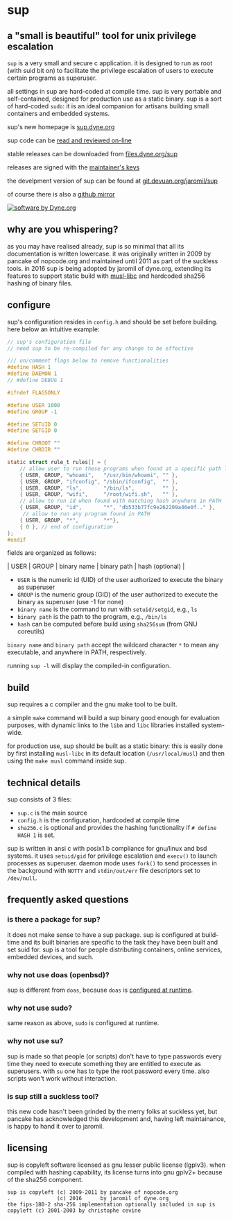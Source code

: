 # sup

## a "small is beautiful" tool for unix privilege escalation

`sup` is a very small and secure c application. it is designed to run as
root (with suid bit on) to facilitate the privilege escalation of users
to execute certain programs as superuser.

all settings in sup are hard-coded at compile time. sup is very
portable and self-contained, designed for production use as a static
binary. sup is a sort of hard-coded `sudo`: it is an ideal companion
for artisans building small containers and embedded systems.

sup's new homepage is [sup.dyne.org](https://sup.dyne.org)

sup code can be [read and reviewed on-line](https://sup.dyne.org/sup.html)

stable releases can be downloaded from [files.dyne.org/sup](https://files.dyne.org/sup)

releases are signed with the [maintainer's keys](https://keybase.io/jaromil)

the develpment version of sup can be found at [git.devuan.org/jaromil/sup](https://git.devuan.org/jaromil/sup)

of course there is also a [github mirror](https://github.com/dyne/sup)

[![software by Dyne.org](https://www.dyne.org/wp-content/uploads/2015/12/software_by_dyne.png)](http://www.dyne.org)

[origin]: https://git.devuan.org/jaromil/sup
[m1]: https://github.com/dyne/sup

## why are you whispering?

as you may have realised already, sup is so minimal that all its
documentation is written lowercase. it was originally written in 2009 by
pancake of nopcode.org and maintained until 2011 as part of the suckless
tools. in 2016 sup is being adopted by jaromil of dyne.org, extending
its features to support static build with [musl-libc]() and hardcoded
sha256 hashing of binary files.

[musl-libc]: http://www.musl-libc.org/

## configure

sup's configuration resides in `config.h` and should be set before
building. here below an intuitive example:

```c
// sup's configuration file
// need sup to be re-compiled for any change to be effective

/// un/comment flags below to remove functionalities
#define HASH 1
#define DAEMON 1
// #define DEBUG 1

#ifndef FLAGSONLY

#define USER 1000
#define GROUP -1

#define SETUID 0
#define SETGID 0

#define CHROOT ""
#define CHRDIR ""

static struct rule_t rules[] = {
    // allow user to run these programs when found at a specific path location
    { USER, GROUP, "whoami",   "/usr/bin/whoami", "" },
    { USER, GROUP, "ifconfig", "/sbin/ifconfig",  "" },
    { USER, GROUP, "ls",       "/bin/ls",         "" },
    { USER, GROUP, "wifi",     "/root/wifi.sh",   "" },
    // allow to run id when found with matching hash anywhere in PATH
    { USER, GROUP, "id",       "*", "db533b77fc9e262209a46e0f.." },
     // allow to run any program found in PATH
    { USER, GROUP, "*",        "*"},
    { 0 }, // end of configuration
};
#endif
```

fields are organized as follows:

| USER | GROUP | binary name | binary path | hash (optional) |

- `USER` is the numeric id (UID) of the user authorized to execute the
  binary as superuser
- `GROUP` is the numeric group (GID) of the user authorized to execute
  the binary as superuser (use -1 for none)
- `binary name` is the command to run with `setuid/setgid`, e.g., `ls`
- `binary path` is the path to the program, e.g., `/bin/ls`
- `hash` can be computed before build using `sha256sum` (from GNU coreutils)

`binary name` and `binary path` accept the wildcard character `*` to
mean any executable, and anywhere in PATH, respectively.

running `sup -l` will display the compiled-in configuration.

## build

sup requires a c compiler and the gnu make tool to be built.

a simple `make` command will build a sup binary good enough for
evaluation purposes, with dynamic links to the `libm` and `libc`
libraries installed system-wide.

for production use, sup should be built as a static binary: this is
easily done by first installing `musl-libc` in its default location
(`/usr/local/musl`) and then using the `make musl` command inside sup.

## technical details

sup consists of 3 files:

- `sup.c` is the main source
- `config.h` is the configuration, hardcoded at compile time
- `sha256.c` is optional and provides the hashing functionality if
  `# define HASH 1` is set.

sup is written in ansi c with posix1.b compliance for gnu/linux and
bsd systems. it uses `setuid/gid` for privilege escalation and
`execv()` to launch processes as superuser. daemon mode uses `fork()`
to send processes in the background with `NOTTY` and `stdin/out/err`
file descriptors set to `/dev/null`.

## frequently asked questions

### is there a package for sup?

it does not make sense to have a sup package. sup is configured at
build-time and its built binaries are specific to the task they have
been built and set suid for. sup is a tool for people distributing
containers, online services, embedded devices, and such.

### why not use doas (openbsd)?

sup is different from `doas`, because `doas` is
[configured at runtime][doas].

[doas]: http://www.openbsd.org/cgi-bin/man.cgi/OpenBSD-current/man5/doas.conf.5

### why not use sudo?

same reason as above, `sudo` is configured at runtime.

### why not use su?

sup is made so that people (or scripts) don't have to type passwords
every time they need to execute something they are entitled to execute
as superusers. with `su` one has to type the root password every time.
also scripts won't work without interaction.

### is sup still a suckless tool?

this new code hasn't been grinded by the merry folks at suckless yet,
but pancake has acknowledged this development and, having left
maintainance, is happy to hand it over to jaromil.

## licensing

sup is copyleft software licensed as gnu lesser public license
(lgplv3). when compiled with hashing capability, its license turns into
gnu gplv2+ because of the sha256 component.

```
sup is copyleft (c) 2009-2011 by pancake of nopcode.org
.               (c) 2016      by jaromil of dyne.org
the fips-180-2 sha-256 implementation optionally included in sup is
copyleft (c) 2001-2003 by christophe cevine
```
